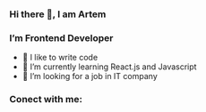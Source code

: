 ### Hi there 👋, I am Artem

### I’m Frontend Developer
- 🔭 I like to write code
- 🌱 I’m currently learning React.js and Javascript
- 🤔 I’m  looking for a job in IT company

### Conect with me:
[<img srs="https://cdn.jsdelivr.net/npm/@internetarchive/icon-facebook@1.3.2/facebook.svg">][facebook]
<br/>

[facebook]: https://www.facebook.com/profile.php?id=100061966137095


